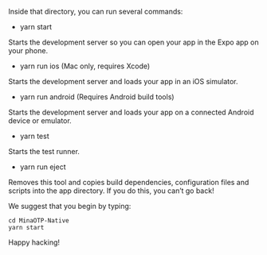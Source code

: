 Inside that directory, you can run several commands:

* yarn start

Starts the development server so you can open your app in the Expo app on your phone.

* yarn run ios (Mac only, requires Xcode)

Starts the development server and loads your app in an iOS simulator.

* yarn run android (Requires Android build tools)

Starts the development server and loads your app on a connected Android device or emulator.

* yarn test

Starts the test runner.

* yarn run eject

Removes this tool and copies build dependencies, configuration files and scripts into the app directory. If you do this, you can’t go back!

We suggest that you begin by typing:

```shell
cd MinaOTP-Native
yarn start
```

Happy hacking!